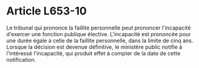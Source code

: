 # Article L653-10

Le tribunal qui prononce la faillite personnelle peut prononcer l'incapacité d'exercer une fonction publique élective. L'incapacité est prononcée pour une durée égale à celle de la faillite personnelle, dans la limite de cinq ans. Lorsque la décision est devenue définitive, le ministère public notifie à l'intéressé l'incapacité, qui produit effet à compter de la date de cette notification.
